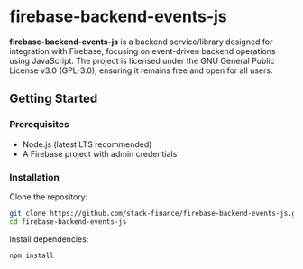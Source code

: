 # firebase-backend-events-js

**firebase-backend-events-js** is a backend service/library designed for integration with Firebase, focusing on event-driven backend operations using JavaScript. The project is licensed under the GNU General Public License v3.0 (GPL-3.0), ensuring it remains free and open for all users.

## Getting Started

### Prerequisites

- Node.js (latest LTS recommended)
- A Firebase project with admin credentials

### Installation

Clone the repository:

```bash
git clone https://github.com/stack-finance/firebase-backend-events-js.git
cd firebase-backend-events-js
```

Install dependencies:

```bash
npm install
```